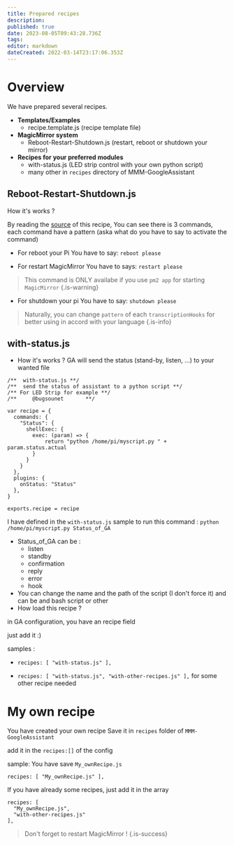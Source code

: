 ```yaml
---
title: Prepared recipes
description: 
published: true
date: 2023-08-05T09:43:28.736Z
tags: 
editor: markdown
dateCreated: 2022-03-14T23:17:06.353Z
---
```


# Overview
We have prepared several recipes.

- **Templates/Examples**
  - recipe.template.js (recipe template file)
- **MagicMirror system**
  - Reboot-Restart-Shutdown.js (restart, reboot or shutdown your mirror)  
- **Recipes for your preferred modules**
  - with-status.js (LED strip control with your own python script)
  - many other in `recipes` directory of MMM-GoogleAssistant

## Reboot-Restart-Shutdown.js

How it's works ?

By reading the [source](https://raw.githubusercontent.com/bugsounet/MMM-GoogleAssistant/master/recipes/Reboot-Restart-Shutdown.js) of this recipe,
You can see there is 3 commands,
each command have a pattern (aska what do you have to say to activate the command)

* For reboot your Pi
You have to say: `reboot please`

* For restart MagicMirror
You have to says: `restart please`
> This command is ONLY availabe if you use `pm2 app` for starting `MagicMirror`
{.is-warning}

* For shutdown your pi
You have to say: `shutdown please`


> Naturally, you can change `pattern` of each `transcriptionHooks` for better using in accord with your language
{.is-info}

## with-status.js

* How it's works ?
GA will send the status (stand-by, listen, ...) to your wanted file

```
/**  with-status.js **/
/**  send the status of assistant to a python script **/
/** For LED Strip for example **/
/**     @bugsounet       **/

var recipe = {
  commands: {
    "Status": {
      shellExec: {
        exec: (param) => {
            return "python /home/pi/myscript.py " + param.status.actual
        }
      }
    }
  },
  plugins: {
    onStatus: "Status"
  },
}

exports.recipe = recipe
```

I have defined in the `with-status.js` sample
to run this command : `python /home/pi/myscript.py Status_of_GA`

*  Status_of_GA can be :
   * listen
   * standby
   * confirmation
   * reply
   * error
   * hook
* You can change the name and the path of the script (I don't force it) and can be and bash script or other
* How load this recipe ?

in GA configuration, you have an recipe field

just add it :)

samples :

 * `recipes: [ "with-status.js" ],`
 
*  `recipes: [ "with-status.js", "with-other-recipes.js" ],` for some other recipe needed

# My own recipe

You have created your own recipe
Save it in `recipes` folder of `MMM-GoogleAssistant`

add it in the `recipes:[]` of the config

sample: You have save `My_ownRecipe.js`

```
recipes: [ "My_ownRecipe.js" ],
```

If you have already some recipes, just add it in the array

```
recipes: [
  "My_ownRecipe.js",
  "with-other-recipes.js"
],
```

> Don't forget to restart MagicMirror !
{.is-success}



